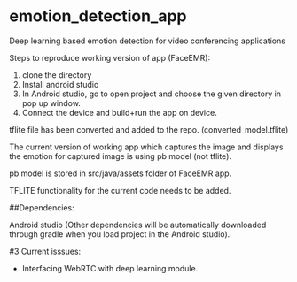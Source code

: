 # emotion_detection_app
Deep learning based emotion detection for video conferencing applications 


Steps to reproduce working version of app (FaceEMR):
1. clone the directory
2. Install android studio 
3. In Android studio, go to open project and choose the given directory in pop up window.
3. Connect the device and build+run the app on device.


tflite file has been converted and added to the repo. (converted_model.tflite)

The current version of working app which captures the image and displays the emotion for captured image is using pb model (not tflite). 

pb model is stored in src/java/assets folder of FaceEMR app. 

TFLITE functionality for the current code needs to be added.



##Dependencies:

Android studio (Other dependencies will be automatically downloaded through gradle when you load project in the Android studio).

#3 Current isssues:

- Interfacing WebRTC with deep learning module.

